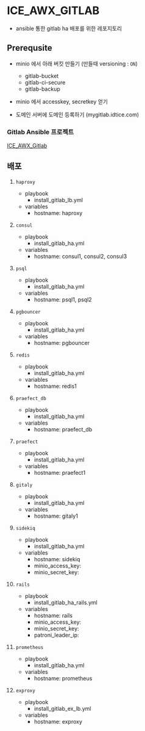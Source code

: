 # ICE_AWX_GITLAB

- ansible 통한 gitlab ha 배포를 위한 레포지토리

## Prerequsite

- minio 에서 아래 버킷 만들기 (만들때 versioning : `ON`)
  - gitlab-bucket
  - gitlab-ci-secure
  - gitlab-backup

- minio 에서 accesskey, secretkey 얻기

- 도메인 서버에 도메인 등록하기 (mygitlab.idtice.com)

### Gitlab Ansible 프로젝트

[ICE_AWX_Gitlab](https://github.com/iceTeamRepo/ICE_AWX_Gitlab.git)

## 배포

1. `haproxy`
   - playbook
     - install_gitlab_lb.yml
   - variables
     - hostname: haproxy

2. `consul`
   - playbook
     - install_gitlab_ha.yml
   - variables
     - hostname: consul1, consul2, consul3

3. `psql`
   - playbook
     - install_gitlab_ha.yml
   - variables
     - hostname: psql1, psql2

4. `pgbouncer`
   - playbook
     - install_gitlab_ha.yml
   - variables
     - hostname: pgbouncer

5. `redis`
   - playbook
     - install_gitlab_ha.yml
   - variables
     - hostname: redis1

6. `praefect_db`
   - playbook
     - install_gitlab_ha.yml
   - variables
     - hostname: praefect_db

7. `praefect`
   - playbook
     - install_gitlab_ha.yml
   - variables
     - hostname: praefect1

8. `gitaly`
   - playbook
     - install_gitlab_ha.yml
   - variables
     - hostname: gitaly1

9. `sidekiq`
   - playbook
     - install_gitlab_ha.yml
   - variables
     - hostname: sidekiq
     - minio_access_key: <minio access key>
     - minio_secret_key: <minio secret key>

10. `rails`
    - playbook
      - install_gitlab_ha_rails.yml
    - variables
      - hostname: rails
      - minio_access_key: <minio access key>
      - minio_secret_key: <minio secret key>
      - patroni_leader_ip: <patroni leader ip>

11. `prometheus`
    - playbook
      - install_gitlab_ha.yml
    - variables
      - hostname: prometheus

12. `exproxy`
    - playbook
      - install_gitlab_ex_lb.yml
    - variables
      - hostname: exproxy